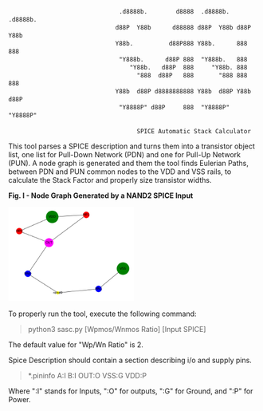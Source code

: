 ```
                               .d8888b.        d8888  .d8888b.   .d8888b.  
                              d88P  Y88b      d88888 d88P  Y88b d88P  Y88b 
                              Y88b.          d88P888 Y88b.      888    888 
                               "Y888b.      d88P 888  "Y888b.   888        
                                  "Y88b.   d88P  888     "Y88b. 888        
                                    "888  d88P   888       "888 888    888 
                              Y88b  d88P d8888888888 Y88b  d88P Y88b  d88P 
                               "Y8888P" d88P     888  "Y8888P"   "Y8888P" 

                                    SPICE Automatic Stack Calculator
```

This tool parses a SPICE description and turns them into a transistor object list, one list for Pull-Down Network (PDN) and one for Pull-Up Network (PUN). A node graph is generated and them the tool finds Eulerian Paths, between PDN and PUN common nodes to the VDD and VSS rails, to calculate the Stack Factor and properly size transistor widths. 

**Fig. I - Node Graph Generated by a NAND2 SPICE Input**

<img src="example.png" width="50%" height="50%">

To properly run the tool, execute the following command: 

>python3 sasc.py [Wpmos/Wnmos Ratio] [Input SPICE]

The default value for "Wp/Wn Ratio" is 2. 

Spice Description should contain a section describing i/o and supply pins.

>*.pininfo A:I B:I OUT:O VSS:G VDD:P

Where ":I" stands for Inputs, ":O" for outputs, ":G" for Ground, and ":P" for Power.
